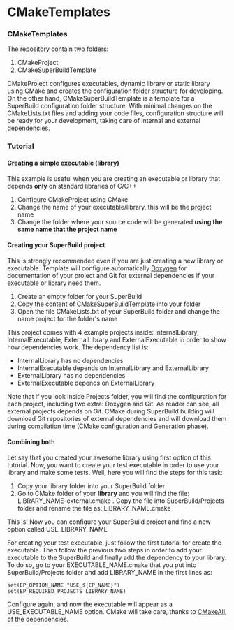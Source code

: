 # CMakeTemplates
### CMakeTemplates
The repository contain two folders: 

1. CMakeProject
2. CMakeSuperBuildTemplate

CMakeProject configures executables, dynamic library or static library using CMake and creates the configuration folder structure for developing. On the other hand, CMakeSuperBuildTemplate is a template for a SuperBuild configuration folder structure. With minimal changes on the CMakeLists.txt files and adding your code files, configuration structure will be ready for your development, taking care of internal and external dependencies. 

### Tutorial

#### Creating a simple executable (library)

This example is useful when you are creating an executable or library that depends **only** on standard libraries of C/C++

1. Configure CMakeProject using CMake
2. Change the name of your executable/library, this will be the project name
3. Change the folder where your source code will be generated **using the same name that the project name**

#### Creating your SuperBuild project

This is strongly recommended even if you are just creating a new library or executable. Template will configure automatically [Doxygen](http://www.stack.nl/~dimitri/doxygen/) for documentation of your project and Git for external dependencies if your executable or library need them.

1. Create an empty folder for your SuperBuild
2. Copy the content of [CMakeSuperBuildTemplate]() into your folder
3. Open the file CMakeLists.txt of your SuperBuild folder and change the name project for the folder's name

This project comes with 4 example projects inside: InternalLibrary, InternalExecutable, ExternalLibrary and ExternalExecutable in order to show how dependencies work. The dependency list is:

* InternalLibrary has no dependencies
* InternalExecutable depends on InternalLibrary and ExternalLibrary
* ExternalLibrary has no dependencies
* ExternalExecutable depends on ExternalLibrary

Note that if you look inside Projects folder, you will find the configuration for each project, including two extra: Doxygen and Git. As reader can see, all external projects depends on Git. CMake during SuperBuild building will download Git repositories of external dependencies and will download them during compilation time (CMake configuration and Generation phase).

#### Combining both

Let say that you created your awesome library using first option of this tutorial. Now, you want to create your test executable in order to use your library and make some tests. Well, here you will find the steps for this task:

1. Copy your library folder into your SuperBuild folder
2. Go to CMake folder of your **library** and you will find the file: LIBRARY_NAME-external.cmake .  Copy the file into SuperBuild/Projects folder and rename the file as: LIBRARY_NAME.cmake

This is! Now you can configure your SuperBuild project and find a new option called USE_LIBRARY_NAME

For creating your test executable, just follow the first tutorial for create the executable. Then follow the previous two steps in order to add your executable to the SuperBuild and finally add the dependency to your library. To do so, go to your EXECUTABLE_NAME.cmake that you put into SuperBuild/Projects folder and add LIBRARY_NAME in the first lines as:

```
set(EP_OPTION_NAME "USE_${EP_NAME}")
set(EP_REQUIRED_PROJECTS LIBRARY_NAME)
```

Configure again, and now the executable will appear as a USE_EXECUTABLE_NAME option. CMake will take care, thanks to [CMakeAll](https://github.com/auneri/CMakeAll), of the dependencies.
